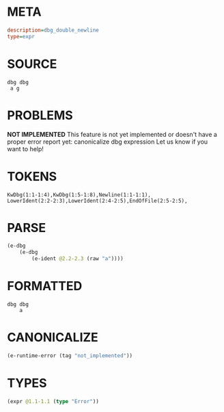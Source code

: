 # META
~~~ini
description=dbg_double_newline
type=expr
~~~
# SOURCE
~~~roc
dbg dbg
 a g
~~~
# PROBLEMS
**NOT IMPLEMENTED**
This feature is not yet implemented or doesn't have a proper error report yet: canonicalize dbg expression
Let us know if you want to help!

# TOKENS
~~~zig
KwDbg(1:1-1:4),KwDbg(1:5-1:8),Newline(1:1-1:1),
LowerIdent(2:2-2:3),LowerIdent(2:4-2:5),EndOfFile(2:5-2:5),
~~~
# PARSE
~~~clojure
(e-dbg
	(e-dbg
		(e-ident @2.2-2.3 (raw "a"))))
~~~
# FORMATTED
~~~roc
dbg dbg
	a
~~~
# CANONICALIZE
~~~clojure
(e-runtime-error (tag "not_implemented"))
~~~
# TYPES
~~~clojure
(expr @1.1-1.1 (type "Error"))
~~~
